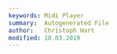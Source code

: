 ```yaml
---
keywords: Midi Player
summary:  Autogenerated File
author:   Christoph Hart
modified: 18.03.2019
---
```

